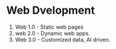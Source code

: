 # Web Dvelopment

1. Web 1.0 - Static web pages
2. web 2.0 - Dynamic web apps.
3. Web 3.0 - Customized data, AI driven.
